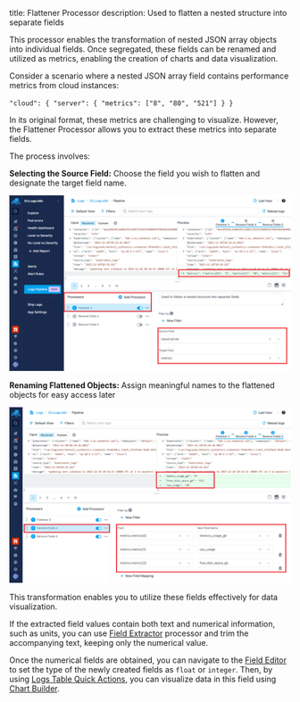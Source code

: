 title: Flattener Processor
description: Used to flatten a nested structure into separate fields

This processor enables the transformation of nested JSON array objects into individual fields. Once segregated, these fields can be renamed and utilized as metrics, enabling the creation of charts and data visualization.

Consider a scenario where a nested JSON array field contains performance metrics from cloud instances:

`
"cloud": {
  "server": {
    "metrics": ["8", "80", "521"]
  }
}
`

In its original format, these metrics are challenging to visualize. However, the Flattener Processor allows you to extract these metrics into separate fields.

The process involves:

**Selecting the Source Field:** Choose the field you wish to flatten and designate the target field name.

![Flattener Processor](../images/logs/pipelines/flattener-processor.png)

**Renaming Flattened Objects:** Assign meaningful names to the flattened objects for easy access later

![Rename Processor](../images/logs/pipelines/rename-processor.png)

This transformation enables you to utilize these fields effectively for data visualization.

If the extracted field values contain both text and numerical information, such as units, you can use [Field Extractor](../logs/field-extractor-processor) processor and trim the accompanying text, keeping only the numerical value.

Once the numerical fields are obtained, you can navigate to the [Field Editor](https://sematext.com/docs/logs/fields/#field-editor) to set the type of the newly created fields as `float` or `integer`. Then, by using [Logs Table Quick Actions](../logs/logs-table-quick-actions), you can visualize data in this field using  [Chart Builder](https://sematext.com/docs/dashboards/chart-builder/).
